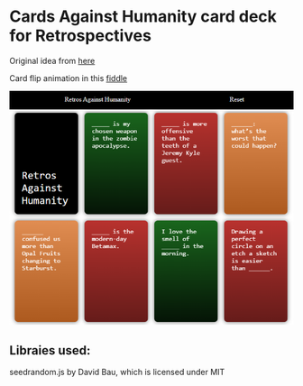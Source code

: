 # Cards Against Humanity card deck for Retrospectives
Original idea from [here](https://www.boxuk.com/insight/retros-against-humanity/)

Card flip animation in this [fiddle](https://codepen.io/101Computing/pen/GbOJmE)

![](./img/Screenshot.png)

## Libraies used:
seedrandom.js by David Bau, which is licensed under MIT
